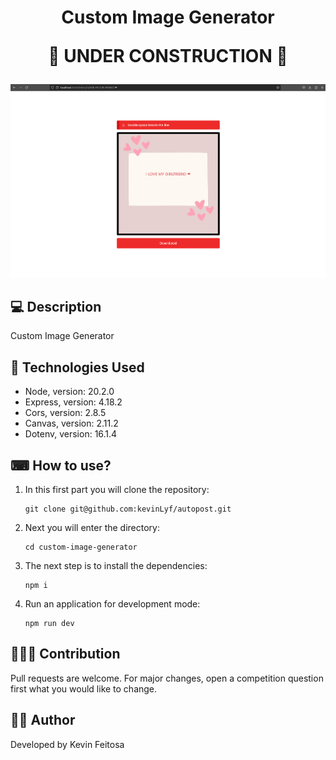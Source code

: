 <h1 align="center">Custom Image Generator <p>🚧 UNDER CONSTRUCTION 🚧</p></h1>

![autopost](/public/images/example.png)

## 💻 Description

<p>Custom Image Generator</p>

## 📌 Technologies Used

-   Node, version: 20.2.0
-   Express, version: 4.18.2
-   Cors, version: 2.8.5
-   Canvas, version: 2.11.2
-   Dotenv, version: 16.1.4

## ⌨ How to use?

1. In this first part you will clone the repository:
    ```
    git clone git@github.com:kevinLyf/autopost.git
    ```
2. Next you will enter the directory:
    ```
    cd custom-image-generator
    ```
3. The next step is to install the dependencies:
    ```
    npm i
    ```

4. Run an application for development mode:
    ```
    npm run dev
    ```

## 🧑‍🚀🚀 Contribution

<p>Pull requests are welcome. For major changes, open a competition question first what you would like to change.</p>

## 👩‍💻 Author

<p>Developed by Kevin Feitosa</p>
